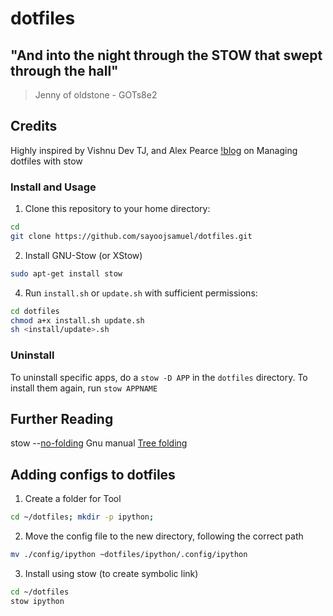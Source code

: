 # dotfiles

## "And into the night through the STOW that swept through the hall"
> Jenny of oldstone - GOTs8e2

## Credits
Highly inspired by Vishnu Dev TJ,
and Alex Pearce [!blog](https://alexpearce.me/2016/02/managing-dotfiles-with-stow/) on Managing dotfiles with stow 

### Install and Usage
1. Clone this repository to your home directory:
```bash
cd
git clone https://github.com/sayoojsamuel/dotfiles.git
```
2. Install GNU-Stow (or XStow)
```bash
sudo apt-get install stow
```
4. Run `install.sh` or `update.sh` with sufficient permissions:
```bash
cd dotfiles
chmod a+x install.sh update.sh
sh <install/update>.sh  
```

### Uninstall 
To uninstall specific apps, do a `stow -D APP` in the `dotfiles` directory. To install them again, run `stow APPNAME`

## Further Reading
stow --[no-folding](https://news.ycombinator.com/item?id=7927930)
Gnu manual [Tree folding](https://www.gnu.org/software/stow/manual/stow.html#Tree-folding)

## Adding configs to dotfiles
1. Create a folder for Tool
```bash
cd ~/dotfiles; mkdir -p ipython;
```
2. Move the config file to the new directory, following the correct path
```bash
mv ./config/ipython ~dotfiles/ipython/.config/ipython
```
3. Install using stow (to create symbolic link)
```bash
cd ~/dotfiles
stow ipython
```
